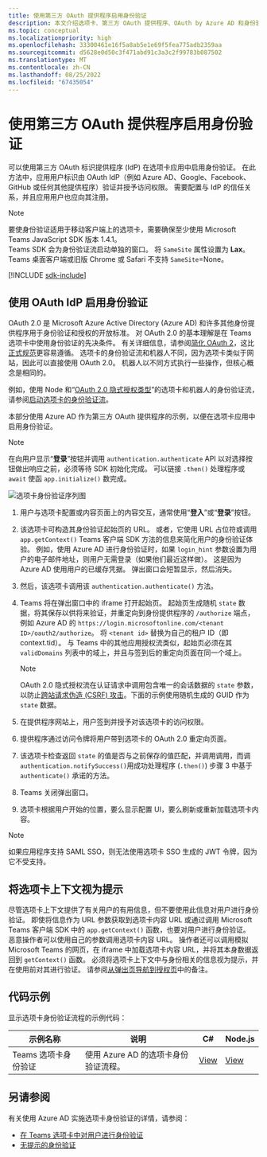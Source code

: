 ```yaml
---
title: 使用第三方 OAuth 提供程序启用身份验证
description: 本文介绍选项卡、第三方 OAuth 提供程序、OAuth by Azure AD 和身份验证代码示例中的 Teams 身份验证流。
ms.topic: conceptual
ms.localizationpriority: high
ms.openlocfilehash: 33300461e16f5a8ab5e1e69f5fea775adb2359aa
ms.sourcegitcommit: d5628e0d50c3f471abd91c3a3c2f99783b087502
ms.translationtype: MT
ms.contentlocale: zh-CN
ms.lasthandoff: 08/25/2022
ms.locfileid: "67435054"
---
```

# <a name="enable-authentication-using-third-party-oauth-provider"></a>使用第三方 OAuth 提供程序启用身份验证

可以使用第三方 OAuth 标识提供程序 (IdP) 在选项卡应用中启用身份验证。 在此方法中，应用用户标识由 OAuth IdP（例如 Azure AD、Google、Facebook、GitHub 或任何其他提供程序）验证并授予访问权限。 需要配置与 IdP 的信任关系，并且应用用户也应向其注册。

> [!NOTE]
> 要使身份验证适用于移动客户端上的选项卡，需要确保至少使用 Microsoft Teams JavaScript SDK 版本 1.4.1。  
> Teams SDK 会为身份验证流启动单独的窗口。 将 `SameSite` 属性设置为 **Lax**。 Teams 桌面客户端或旧版 Chrome 或 Safari 不支持 `SameSite`=None。

[!INCLUDE [sdk-include](~/includes/sdk-include.md)]

## <a name="use-oauth-idp-to-enable-authentication"></a>使用 OAuth IdP 启用身份验证

OAuth 2.0 是 Microsoft Azure Active Directory (Azure AD) 和许多其他身份提供程序用于身份验证和授权的开放标准。 对 OAuth 2.0 的基本理解是在 Teams 选项卡中使用身份验证的先决条件。 有关详细信息，请参阅[简化 OAuth 2](https://aaronparecki.com/oauth-2-simplified/)，这比[正式规范](https://oauth.net/2/)更容易遵循。 选项卡的身份验证流和机器人不同，因为选项卡类似于网站，因此可以直接使用 OAuth 2.0。 机器人以不同方式执行一些操作，但核心概念是相同的。

例如，使用 Node 和“[OAuth 2.0 隐式授权类型](https://oauth.net/2/grant-types/implicit/)”的选项卡和机器人的身份验证流，请参阅[启动选项卡的身份验证流](~/tabs/how-to/authentication/auth-tab-aad.md#initiate-authentication-flow)。

本部分使用 Azure AD 作为第三方 OAuth 提供程序的示例，以便在选项卡应用中启用身份验证。

> [!NOTE]
> 在向用户显示“**登录**”按钮并调用 `authentication.authenticate` API 以对选择按钮做出响应之前，必须等待 SDK 初始化完成。 可以链接 `.then()` 处理程序或 `await` 使函 `app.initialize()` 数完成。

![选项卡身份验证序列图](~/assets/images/authentication/tab_auth_sequence_diagram.png)

1. 用户与选项卡配置或内容页面上的内容交互，通常使用“**登入**”或“**登录**”按钮。
2. 该选项卡可构造其身份验证起始页的 URL。 或者，它使用 URL 占位符或调用 `app.getContext()` Teams 客户端 SDK 方法的信息来简化用户的身份验证体验。 例如，使用 Azure AD 进行身份验证时，如果 `login_hint` 参数设置为用户的电子邮件地址，则用户无需登录（如果他们最近这样做）。 这是因为 Azure AD 使用用户的已缓存凭据。 弹出窗口会短暂显示，然后消失。
3. 然后，该选项卡调用该 `authentication.authenticate()` 方法。
4. Teams 将在弹出窗口中的 iframe 打开起始页。 起始页生成随机 `state` 数据，将其保存以供将来验证，并重定向到身份提供程序的 `/authorize` 端点，例如 Azure AD 的 `https://login.microsoftonline.com/<tenant ID>/oauth2/authorize`。 将 `<tenant id>` 替换为自己的租户 ID（即 context.tid）。
与 Teams 中的其他应用授权流类似，起始页必须在其 `validDomains` 列表中的域上，并且与签到后的重定向页面在同一个域上。

    > [!NOTE]
    > OAuth 2.0 隐式授权流在认证请求中调用包含唯一的会话数据的 `state` 参数，以防止[跨站请求伪造 (CSRF) 攻击](https://en.wikipedia.org/wiki/Cross-site_request_forgery)。下面的示例使用随机生成的 GUID 作为 `state` 数据。

5. 在提供程序网站上，用户签到并授予对该选项卡的访问权限。
6. 提供程序通过访问令牌将用户带到选项卡的 OAuth 2.0 重定向页面。
7. 该选项卡检查返回 `state` 的值是否与之前保存的值匹配，并调用调用，而调 `authentication.notifySuccess()`用成功处理程序 (`.then()`) 步骤 3 中基于 `authenticate()` 承诺的方法。
8. Teams 关闭弹出窗口。
9. 选项卡根据用户开始的位置，要么显示配置 UI，要么刷新或重新加载选项卡内容。

> [!NOTE]
> 如果应用程序支持 SAML SSO，则无法使用选项卡 SSO 生成的 JWT 令牌，因为它不受支持。

## <a name="treat-tab-context-as-hints"></a>将选项卡上下文视为提示

尽管选项卡上下文提供了有关用户的有用信息，但不要使用此信息对用户进行身份验证。 即使将信息作为 URL 参数获取到选项卡内容 URL 或通过调用 Microsoft Teams 客户端 SDK 中的 `app.getContext()` 函数，也要对用户进行身份验证。 恶意操作者可以使用自己的参数调用选项卡内容 URL。 操作者还可以调用模拟 Microsoft Teams 的网页，在 iframe 中加载选项卡内容 URL，并将其本身数据返回到 `getContext()` 函数。 必须将选项卡上下文中与身份相关的信息视为提示，并在使用前对其进行验证。 请参阅[从弹出页导航到授权页](~/tabs/how-to/authentication/auth-tab-aad.md#navigate-to-the-authorization-page-from-your-pop-up-page)中的备注。

## <a name="code-sample"></a>代码示例

显示选项卡身份验证流程的示例代码：

| **示例名称** | **说明** | **C#** | **Node.js** |
|-----------------|-----------------|-------------|------------|
| Teams 选项卡身份验证 | 使用 Azure AD 的选项卡身份验证流程。 | [View](https://github.com/OfficeDev/Microsoft-Teams-Samples/tree/main/samples/app-complete-sample/csharp) | [View](https://github.com/OfficeDev/Microsoft-Teams-Samples/tree/main/samples/app-complete-sample/nodejs) |

## <a name="see-also"></a>另请参阅

有关使用 Azure AD 实施选项卡身份验证的详情，请参阅：

* [在 Teams 选项卡中对用户进行身份验证](~/tabs/how-to/authentication/auth-tab-AAD.md)
* [无提示的身份验证](~/tabs/how-to/authentication/auth-silent-AAD.md)
